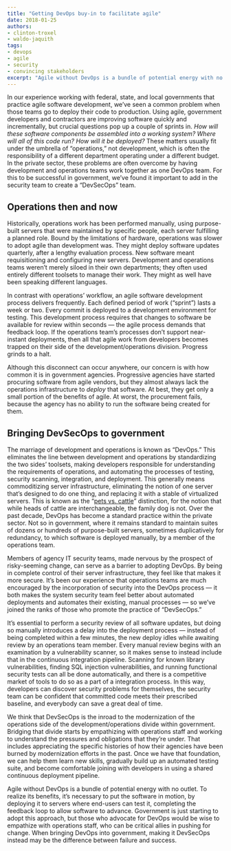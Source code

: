 ```yaml
---
title: "Getting DevOps buy-in to facilitate agile"
date: 2018-01-25
authors:
- clinton-troxel
- waldo-jaquith
tags:
- devops
- agile
- security
- convincing stakeholders
excerpt: "Agile without DevOps is a bundle of potential energy with no outlet. We’ve found that it’s easier to get agency buy-in for DevOps if automated security audits are part of that work."
---
```


In our experience working with federal, state, and local governments that practice agile software development, we’ve seen a common problem when those teams go to deploy their code to production. Using agile, government developers and contractors are improving software quickly and incrementally, but crucial questions pop up a couple of sprints in. _How will these software components be assembled into a working system? Where will all of this code run? How will it be deployed?_ These matters usually fit under the umbrella of “operations,” not development, which is often the responsibility of a different department operating under a different budget.
In the private sector, these problems are often overcome by having development and operations teams work together as one DevOps team. For this to be successful in government, we’ve found it important to add in the security team to create a “DevSecOps” team.

## Operations then and now

Historically, operations work has been performed manually, using purpose-built servers that were maintained by specific people, each server fulfilling a planned role. Bound by the limitations of hardware, operations was slower to adopt agile than development was. They might deploy software updates quarterly, after a lengthy evaluation process. New software meant requisitioning and configuring new servers. Development and operations teams weren’t merely siloed in their own departments; they often used entirely different toolsets to manage their work. They might as well have been speaking different languages.

In contrast with operations’ workflow, an agile software development process delivers frequently. Each defined period of work (“sprint”) lasts a week or two. Every commit is deployed to a development environment for testing. This development process requires that changes to software be available for review within seconds — the agile process demands that feedback loop. If the operations team’s processes don’t support near-instant deployments, then all that agile work from developers becomes trapped on their side of the development/operations division. Progress grinds to a halt.

Although this disconnect can occur anywhere, our concern is with how common it is in government agencies. Progressive agencies have started procuring software from agile vendors, but they almost always lack the operations infrastructure to _deploy_ that software. At best, they get only a small portion of the benefits of agile. At worst, the procurement fails, because the agency has no ability to run the software being created for them.

## Bringing DevSecOps to government

The marriage of development and operations is known as “DevOps.” This eliminates the line between development and operations by standardizing the two sides’ toolsets, making developers responsible for understanding the requirements of operations, and automating the processes of testing, security scanning, integration, and deployment. This generally means commoditizing server infrastructure, eliminating the notion of one server that’s designed to do one thing, and replacing it with a stable of virtualized servers. This is known as the “[pets vs. cattle](http://cloudscaling.com/blog/cloud-computing/the-history-of-pets-vs-cattle/)” distinction, for the notion that while heads of cattle are interchangeable, the family dog is not. Over the past decade, DevOps has become a standard practice within the private sector. Not so in government, where it remains standard to maintain suites of dozens or hundreds of purpose-built servers, sometimes duplicatively for redundancy, to which software is deployed manually, by a member of the operations team.

Members of agency IT security teams, made nervous by the prospect of risky-seeming change, can serve as a barrier to adopting DevOps. By being in complete control of their server infrastructure, they feel like that makes it more secure. It’s been our experience that operations teams are much encouraged by the incorporation of security into the DevOps process — it both makes the system security team feel better about automated deployments and automates their existing, manual processes — so we’ve joined the ranks of those who promote the practice of “DevSecOps.”

It’s essential to perform a security review of all software updates, but doing so manually introduces a delay into the deployment process — instead of being completed within a few minutes, the new deploy idles while awaiting review by an operations team member. Every manual review begins with an examination by a vulnerability scanner, so it makes sense to instead include that in the continuous integration pipeline. Scanning for known library vulnerabilities, finding SQL injection vulnerabilities, and running functional security tests can all be done automatically, and there is a competitive market of tools to do so as a part of a integration process. In this way, developers can discover security problems for themselves, the security team can be confident that committed code meets their prescribed baseline, and everybody can save a great deal of time.

We think that DevSecOps is the inroad to the modernization of the operations side of the development/operations divide within government. Bridging that divide starts by empathizing with operations staff and working to understand the pressures and obligations that they’re under. That includes appreciating the specific histories of how their agencies have been burned by modernization efforts in the past. Once we have that foundation, we can help them learn new skills, gradually build up an automated testing suite, and become comfortable joining with developers in using a shared continuous deployment pipeline.

Agile without DevOps is a bundle of potential energy with no outlet. To realize its benefits, it’s necessary to put the software in motion, by deploying it to servers where end-users can test it, completing the feedback loop to allow software to advance. Government is just starting to adopt this approach, but those who advocate for DevOps would be wise to empathize with operations staff, who can be critical allies in pushing for change. When bringing DevOps into government, making it DevSecOps instead may be the difference between failure and success.
